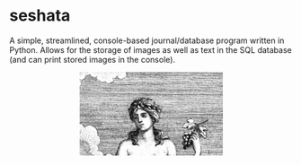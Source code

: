 # seshata
A simple, streamlined, console-based journal/database program written in Python. Allows for the storage of images as well as text in the SQL database (and can print stored images in the console).

<p align="center">
<img src="https://raw.githubusercontent.com/ian-nai/Rozha/main/rozha_logo.png">
</p>
